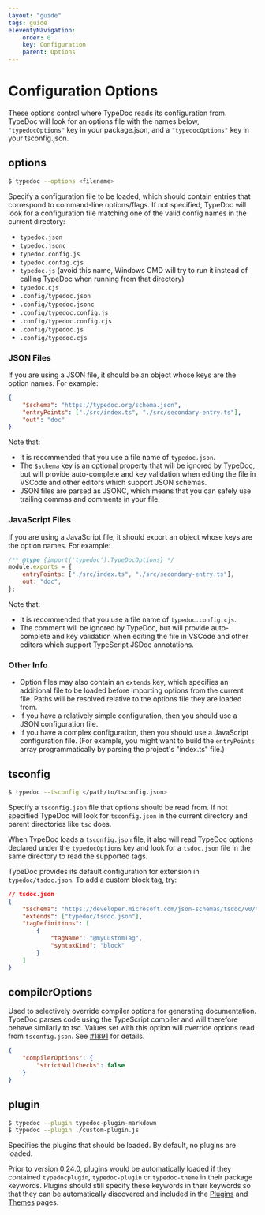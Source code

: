 ```yaml
---
layout: "guide"
tags: guide
eleventyNavigation:
    order: 0
    key: Configuration
    parent: Options
---
```


# Configuration Options

These options control where TypeDoc reads its configuration from. TypeDoc will look for an options file with the names below, `"typedocOptions"` key in your package.json, and a `"typedocOptions"` key in your tsconfig.json.

## options

```bash
$ typedoc --options <filename>
```

Specify a configuration file to be loaded, which should contain entries that correspond to command-line options/flags. If not specified, TypeDoc will look for a configuration file matching one of the valid config names in the current directory:

-   `typedoc.json`
-   `typedoc.jsonc`
-   `typedoc.config.js`
-   `typedoc.config.cjs`
-   `typedoc.js` (avoid this name, Windows CMD will try to run it instead of calling TypeDoc when running from that directory)
-   `typedoc.cjs`
-   `.config/typedoc.json`
-   `.config/typedoc.jsonc`
-   `.config/typedoc.config.js`
-   `.config/typedoc.config.cjs`
-   `.config/typedoc.js`
-   `.config/typedoc.cjs`

### JSON Files

If you are using a JSON file, it should be an object whose keys are the option names. For example:

```json
{
    "$schema": "https://typedoc.org/schema.json",
    "entryPoints": ["./src/index.ts", "./src/secondary-entry.ts"],
    "out": "doc"
}
```

Note that:

-   It is recommended that you use a file name of `typedoc.json`.
-   The `$schema` key is an optional property that will be ignored by TypeDoc, but will provide auto-complete and key validation when editing the file in VSCode and other editors which support JSON schemas.
-   JSON files are parsed as JSONC, which means that you can safely use trailing commas and comments in your file.

### JavaScript Files

If you are using a JavaScript file, it should export an object whose keys are the option names. For example:

```js
/** @type {import('typedoc').TypeDocOptions} */
module.exports = {
    entryPoints: ["./src/index.ts", "./src/secondary-entry.ts"],
    out: "doc",
};
```

Note that:

-   It is recommended that you use a file name of `typedoc.config.cjs`.
-   The comment will be ignored by TypeDoc, but will provide auto-complete and key validation when editing the file in VSCode and other editors which support TypeScript JSDoc annotations.

### Other Info

-   Option files may also contain an `extends` key, which specifies an additional file to be loaded before importing options from the current file. Paths will be resolved relative to the options file they are loaded from.
-   If you have a relatively simple configuration, then you should use a JSON configuration file.
-   If you have a complex configuration, then you should use a JavaScript configuration file. (For example, you might want to build the `entryPoints` array programmatically by parsing the project's "index.ts" file.)

## tsconfig

```bash
$ typedoc --tsconfig </path/to/tsconfig.json>
```

Specify a `tsconfig.json` file that options should be read from. If not specified TypeDoc will look for `tsconfig.json` in the current directory and parent directories like `tsc` does.

When TypeDoc loads a `tsconfig.json` file, it also will read TypeDoc options declared under the `typedocOptions` key and look for a `tsdoc.json` file in the same directory to read the supported tags.

TypeDoc provides its default configuration for extension in `typedoc/tsdoc.json`. To add a custom block tag, try:

```json
// tsdoc.json
{
    "$schema": "https://developer.microsoft.com/json-schemas/tsdoc/v0/tsdoc.schema.json",
    "extends": ["typedoc/tsdoc.json"],
    "tagDefinitions": [
        {
            "tagName": "@myCustomTag",
            "syntaxKind": "block"
        }
    ]
}
```

## compilerOptions

Used to selectively override compiler options for generating documentation. TypeDoc parses code using the TypeScript compiler and will therefore behave similarly to tsc. Values set with this option
will override options read from `tsconfig.json`. See [#1891](https://github.com/TypeStrong/typedoc/pull/1891) for details.

```json
{
    "compilerOptions": {
        "strictNullChecks": false
    }
}
```

## plugin

```bash
$ typedoc --plugin typedoc-plugin-markdown
$ typedoc --plugin ./custom-plugin.js
```

Specifies the plugins that should be loaded. By default, no plugins are loaded.

Prior to version 0.24.0, plugins would be automatically loaded if they contained `typedocplugin`, `typedoc-plugin` or `typedoc-theme`
in their package keywords. Plugins should still specify these keywords in their keywords so that they can be automatically discovered
and included in the [Plugins](/guides/plugins/) and [Themes](/guides/themes/) pages.
